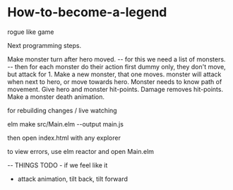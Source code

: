 # How-to-become-a-legend
rogue like game

Next programming steps.
    

Make monster turn after hero moved.
    -- for this we need a list of monsters.
    -- then for each monster do their action
first dummy only, they don't move, but attack for 1.
Make a new monster, that one moves.
monster will attack when next to hero, or move towards hero.
Monster needs to know path of movement.
Give hero and monster hit-points. Damage removes hit-points.
Make a monster death animation.



for rebuilding changes / live watching 

elm make src/Main.elm --output main.js

then open index.html with any explorer


to view errors, use elm reactor and open Main.elm


 -- THINGS TODO - if we feel like it
 
- attack animation, tilt back, tilt forward